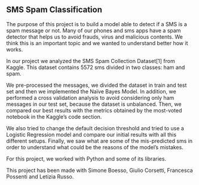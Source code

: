 ## **SMS Spam Classification**

The purpose of this project is to build a model able to detect if a SMS is a spam message
or not. Many of our phones and sms apps have a spam detector that helps us to avoid
frauds, virus and malicious contents. We think this is an important topic and we wanted to
understand better how it works.

In our project we analyzed the SMS Spam Collection Dataset[1] from Kaggle. This dataset
contains 5572 sms divided in two classes: ham and spam.

We pre-processed the messages, we divided the dataset in train and test set and then we
implemented the Naïve Bayes Model. In addition, we performed a cross validation analysis to
avoid considering only ham messages in our test set, because the dataset is unbalanced.
Then, we compared our best results with the metrics obtained by the most-voted notebook
in the Kaggle’s code section.

We also tried to change the default decision threshold and tried to use a Logistic Regression
model and compare our initial results with all this different setups. Finally, we saw what
are some of the mis-predicted sms in order to understand what could be the reasons of the
model’s mistakes.

For this project, we worked with Python and some of its libraries.

This project has been made with Simone Boesso, Giulio Corsetti, Francesca Possenti and Letizia Russo.
